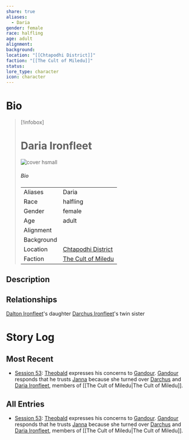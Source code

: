 ```yaml
---
share: true
aliases:
  - Daria
gender: female
race: halfling
age: adult
alignment: 
background: 
location: "[[Chtapodhi District]]"
faction: "[[The Cult of Miledu]]"
status: 
lore_type: character
icon: character
---
```

# Bio
> [!infobox]
> # Daria Ironfleet
> ![cover hsmall](insertimage.png)
> ##### Bio
> |  |  |
> | ---- | ---- |
> | Aliases | Daria|
> | Race| halfling |
> | Gender| female|
> | Age | adult|
> | Alignment|| 
> | Background| |
> | Location|  [Chtapodhi District](../Locations/Areas/Chtapodhi%20District.md)|
> | Faction| [The Cult of Miledu](../../The%20Cult%20of%20Miledu.md)| 
## Description
## Relationships
[Dalton Ironfleet](../../Dalton%20Ironfleet.md)'s daughter
[Darchus Ironfleet](./Darchus%20Ironfleet.md)'s twin sister
# Story Log
## Most Recent
- [Session 53](../Session%20Log/Session%2053.md): [Theobald](Theobald%20Clayhollow.md) expresses his concerns to [Gandour](Gandour%20Ironfleet.md). [Gandour](Gandour%20Ironfleet.md) responds that he trusts [Janna](Janna%20Furwish.md) because she turned over [Darchus](Darchus%20Ironfleet.md) and [Daria Ironfleet](Daria%20Ironfleet.md), members of [[The Cult of Miledu|The Cult of Miledu]].

## All Entries
- [Session 53](../Session%20Log/Session%2053.md): [Theobald](Theobald%20Clayhollow.md) expresses his concerns to [Gandour](Gandour%20Ironfleet.md). [Gandour](Gandour%20Ironfleet.md) responds that he trusts [Janna](Janna%20Furwish.md) because she turned over [Darchus](Darchus%20Ironfleet.md) and [Daria Ironfleet](Daria%20Ironfleet.md), members of [[The Cult of Miledu|The Cult of Miledu]].
